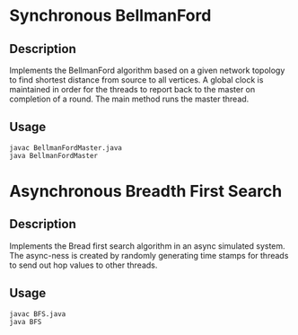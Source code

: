 # Synchronous BellmanFord

## Description </n>
Implements the BellmanFord algorithm based on a given network topology to find shortest distance from source to all vertices. </n> A global clock is maintained in order for the threads to report back to the master on completion of a round. The main method runs the master thread. </n>
## Usage
`javac BellmanFordMaster.java`  <br>
`java BellmanFordMaster`

# Asynchronous Breadth First Search
## Description
Implements the Bread first search algorithm in an async simulated system. The async-ness is created by randomly generating time stamps for threads to send out hop values to other threads. <n>
## Usage
`javac BFS.java`  <br>
`java BFS`
